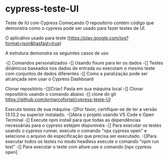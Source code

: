 # cypress-teste-UI

Teste de IU com Cypress
Começando
O repositório contém código que demonstra como o cypress pode ser usado para fazer testes de UI.

O aplicativo usado para teste (https://play.google.com/log?format=json&hasfast=true)

A estrutura demonstra os seguintes casos de uso

-[] Comandos personalizados
-[] Usando fixure para ler os dados
-[] Testes dinâmicos baseados nos dados de entrada ou executam o mesmo teste com conjuntos de dados diferentes 
-[] Como a paralização pode ser alcançada sem usar o Cypress Dashboard

Clonar repositório
-[][Criar] Pasta em sua máquina local
-[] Clonar repositório usando o comando abaixo
-[] clone do git https://github.com/prmarcofortal/cypress-teste-UI

Execute testes de sua máquina
-[]Por favor, certifique-se de ter a versão 13.13.2 ou superior instalado.
-[]Abra o projeto usando VS Code e Open Terminal
-[] Execute npm install para que todas as dependências necessárias para o cypress estejam disponíveis
-[] Para executar os testes usando o cypress runner, execute o comando "npx cypress open" e selecione o arquivo de especificação que precisa ser executado.
-[]Para executar todos os testes no modo headless execute o comando "npm run test"
-[] Para executar o teste com allure use o comando [npx cypress open]
